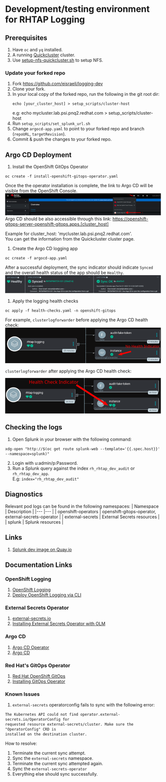 # Development/testing environment for RHTAP Logging

## Prerequisites
1. Have `oc` and `yq` installed.
1. A running [Quickcluster](https://resourcehub.redhat.com/resources/quickcluster/clusters)
cluster.
1. Use [setup-nfs-quickcluster.sh](
   https://github.com/redhat-appstudio/infra-deployments/blob/main/hack/quickcluster/setup-nfs-quickcluster.sh) 
   to setup NFS.
### Update your forked repo
1. Fork https://github.com/eisraeli/logging-dev
1. Clone your fork.
1. In your local copy of the forked repo, run the following in the git root dir:
   ```console
   echo [your_cluster_host] > setup_scripts/cluster-host
   ```
   e.g: echo mycluster.lab.psi.pnq2.redhat.com > setup_scripts/cluster-host
1. Run `setup_scripts/set_splunk_url.sh`
1. Change `argocd-app.yaml` to point to your forked repo and branch 
   (`repoURL`, `targetRevision`).
1. Commit & push the changes to your forked repo.

## Argo CD Deployment
1. Install the OpenShift GitOps Operator
```console
oc create -f install-openshift-gitops-operator.yaml
```
Once the the operator installation is complete, the link to Argo CD will be visible from
the OpenShift Console.
![Screenshot](documentation-resources/argo-cd.png)
Argo CD should be also accessible through this link:
https://openshift-gitops-server-openshift-gitops.apps.[cluster_host]

Example for cluster_host: 'mycluster.lab.psi.pnq2.redhat.com'.\
You can get the information from the Quickcluster cluster page.

1. Create the Argo CD logging app
```console
oc create -f argocd-app.yaml
```
After a successful deployment, the sync indicator should indicate `Synced` and the
overall health status of the app should be `Healthy`.
![Screenshot](documentation-resources/post-deployment.png)

1. Apply the logging health checks
```console
oc apply -f health-checks.yaml -n openshift-gitops
```
For example, `clusterlogforwarder` before applying the Argo CD health check:
![Screenshot](documentation-resources/no-health-indicator.png)

`clusterlogforwarder` after applying the Argo CD health check:

![Screenshot](documentation-resources/health-indicator.png)


## Checking the logs
1. Open Splunk in your browser with the following command:
```console
xdg-open "http://$(oc get route splunk-web --template='{{.spec.host}}' --namespace=splunk)"
```
2. Login with u:admin/p:Password.
3. Run a Splunk query against the index `rh_rhtap_dev_audit` or `rh_rhtap_dev_app`.\
E.g: `index="rh_rhtap_dev_audit"`

## Diagnostics
Relevant pod logs can be found in the following namespaces:
| Namespace                  | Description 	                                           |
|---                         |---	                                                   |
| openshift-operators        | openshift-gitops-operator, external-secrets-operator    |
| external-secrets           | External Secrets resources                              |
| splunk                     | Splunk resources                                        |

## Links
1. [Splunk dev image on Quay.io](https://quay.io/repository/rhtap-o11y-dev/splunk-infra-dev?tab=tags&tag=splunk-dev-bundle)

## Documentation Links
### OpenShift Logging
1. [OpenShift Logging](https://docs.openshift.com/container-platform/4.13/logging/cluster-logging.html)
1. [Deploy OpenShift Logging via CLI](https://docs.openshift.com/container-platform/4.13/logging/cluster-logging-deploying.html#cluster-logging-deploy-cli_cluster-logging-deploying)

### External Secrets Operator
1. [external-secrets.io](https://external-secrets.io)
1. [Installing External Secrets Operator with OLM](https://external-secrets.io/latest/introduction/getting-started/#installing-with-olm)

### Argo CD
1. [Argo CD Operator](https://argocd-operator.readthedocs.io)
1. [Argo CD](https://argo-cd.readthedocs.io)

### Red Hat's GitOps Operator
1. [Red Hat OpenShift GitOps](https://docs.openshift.com/gitops)
1. [Installing GitOps Operator](https://docs.openshift.com/container-platform/4.13/cicd/gitops/installing-openshift-gitops.html#installing-gitops-operator-using-cli_installing-openshift-gitops)

### Known Issues
1. `external-secrets` operatorconfig fails to sync with the following error:
```
The Kubernetes API could not find operator.external-secrets.io/OperatorConfig for
requested resource external-secrets/cluster. Make sure the "OperatorConfig" CRD is
installed on the destination cluster.
```

How to resolve:
1. Terminate the current sync attempt.
1. Sync the `external-secrets` namespace.
1. Terminate the current sync attempted again.
1. Sync the `external-secrets-operator`
1. Everything else should sync successfully.